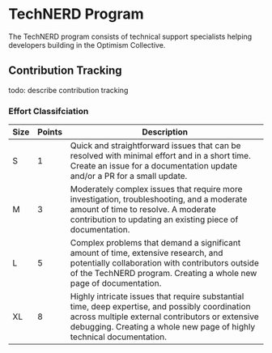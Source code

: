 # TechNERD Program

The TechNERD program consists of technical support specialists helping developers building in the Optimism Collective.

## Contribution Tracking

todo: describe contribution tracking

### Effort Classifciation

|    Size      | Points | Description                                                                                                                                                                                                                 |
|--------------|--------|-----------------------------------------------------------------------------------------------------------------------------------------------------------------------------------------------------------------------------|
| S            | 1      | Quick and straightforward issues that can be resolved with minimal effort and in a short time. Create an issue for a documentation update and/or a PR for a small update.                                                   |
| M            | 3      | Moderately complex issues that require more investigation, troubleshooting, and a moderate amount of time to resolve. A moderate contribution to updating an existing piece of documentation.                               |
| L            | 5      | Complex problems that demand a significant amount of time, extensive research, and potentially collaboration with contributors outside of the TechNERD program. Creating a whole new page of documentation.                 |
| XL           | 8      | Highly intricate issues that require substantial time, deep expertise, and possibly coordination across multiple external contributors or extensive debugging. Creating a whole new page of highly technical documentation. |
